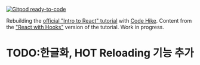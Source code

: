 [![Gitpod ready-to-code](https://img.shields.io/badge/Gitpod-ready--to--code-blue?logo=gitpod)](https://gitpod.io/#https://github.com/code-hike/react-tutorial-demo)

Rebuilding the [official "Intro to React" tutorial](https://reactjs.org/tutorial/tutorial.html) with [Code Hike](https://codehike.org). Content from the ["React with Hooks"](https://reactwithhooks.netlify.app/) version of the tutorial. Work in progress.

# TODO:한글화, HOT Reloading 기능 추가
